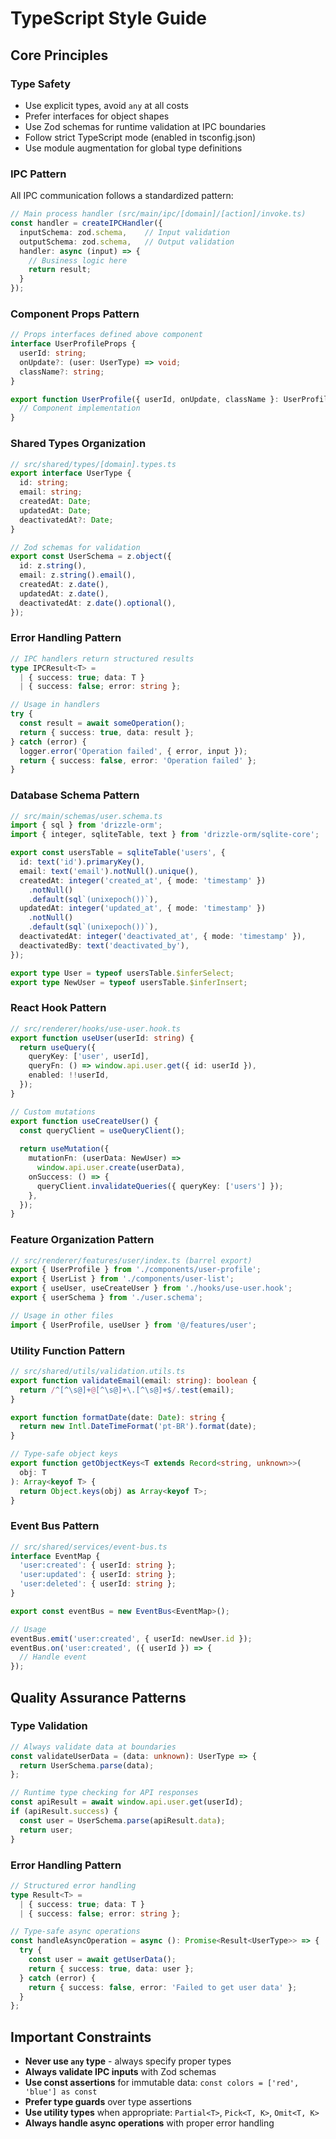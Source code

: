 # TypeScript Style Guide

## Core Principles

### Type Safety
- Use explicit types, avoid `any` at all costs
- Prefer interfaces for object shapes
- Use Zod schemas for runtime validation at IPC boundaries
- Follow strict TypeScript mode (enabled in tsconfig.json)
- Use module augmentation for global type definitions

### IPC Pattern
All IPC communication follows a standardized pattern:

```typescript
// Main process handler (src/main/ipc/[domain]/[action]/invoke.ts)
const handler = createIPCHandler({
  inputSchema: zod.schema,    // Input validation
  outputSchema: zod.schema,   // Output validation
  handler: async (input) => {
    // Business logic here
    return result;
  }
});
```

### Component Props Pattern
```typescript
// Props interfaces defined above component
interface UserProfileProps {
  userId: string;
  onUpdate?: (user: UserType) => void;
  className?: string;
}

export function UserProfile({ userId, onUpdate, className }: UserProfileProps) {
  // Component implementation
}
```

### Shared Types Organization
```typescript
// src/shared/types/[domain].types.ts
export interface UserType {
  id: string;
  email: string;
  createdAt: Date;
  updatedAt: Date;
  deactivatedAt?: Date;
}

// Zod schemas for validation
export const UserSchema = z.object({
  id: z.string(),
  email: z.string().email(),
  createdAt: z.date(),
  updatedAt: z.date(),
  deactivatedAt: z.date().optional(),
});
```

### Error Handling Pattern
```typescript
// IPC handlers return structured results
type IPCResult<T> = 
  | { success: true; data: T }
  | { success: false; error: string };

// Usage in handlers
try {
  const result = await someOperation();
  return { success: true, data: result };
} catch (error) {
  logger.error('Operation failed', { error, input });
  return { success: false, error: 'Operation failed' };
}
```

### Database Schema Pattern
```typescript
// src/main/schemas/user.schema.ts
import { sql } from 'drizzle-orm';
import { integer, sqliteTable, text } from 'drizzle-orm/sqlite-core';

export const usersTable = sqliteTable('users', {
  id: text('id').primaryKey(),
  email: text('email').notNull().unique(),
  createdAt: integer('created_at', { mode: 'timestamp' })
    .notNull()
    .default(sql`(unixepoch())`),
  updatedAt: integer('updated_at', { mode: 'timestamp' })
    .notNull()
    .default(sql`(unixepoch())`),
  deactivatedAt: integer('deactivated_at', { mode: 'timestamp' }),
  deactivatedBy: text('deactivated_by'),
});

export type User = typeof usersTable.$inferSelect;
export type NewUser = typeof usersTable.$inferInsert;
```

### React Hook Pattern
```typescript
// src/renderer/hooks/use-user.hook.ts
export function useUser(userId: string) {
  return useQuery({
    queryKey: ['user', userId],
    queryFn: () => window.api.user.get({ id: userId }),
    enabled: !!userId,
  });
}

// Custom mutations
export function useCreateUser() {
  const queryClient = useQueryClient();
  
  return useMutation({
    mutationFn: (userData: NewUser) => 
      window.api.user.create(userData),
    onSuccess: () => {
      queryClient.invalidateQueries({ queryKey: ['users'] });
    },
  });
}
```

### Feature Organization Pattern
```typescript
// src/renderer/features/user/index.ts (barrel export)
export { UserProfile } from './components/user-profile';
export { UserList } from './components/user-list';
export { useUser, useCreateUser } from './hooks/use-user.hook';
export { userSchema } from './user.schema';

// Usage in other files
import { UserProfile, useUser } from '@/features/user';
```

### Utility Function Pattern
```typescript
// src/shared/utils/validation.utils.ts
export function validateEmail(email: string): boolean {
  return /^[^\s@]+@[^\s@]+\.[^\s@]+$/.test(email);
}

export function formatDate(date: Date): string {
  return new Intl.DateTimeFormat('pt-BR').format(date);
}

// Type-safe object keys
export function getObjectKeys<T extends Record<string, unknown>>(
  obj: T
): Array<keyof T> {
  return Object.keys(obj) as Array<keyof T>;
}
```

### Event Bus Pattern
```typescript
// src/shared/services/event-bus.ts
interface EventMap {
  'user:created': { userId: string };
  'user:updated': { userId: string };
  'user:deleted': { userId: string };
}

export const eventBus = new EventBus<EventMap>();

// Usage
eventBus.emit('user:created', { userId: newUser.id });
eventBus.on('user:created', ({ userId }) => {
  // Handle event
});
```

## Quality Assurance Patterns

### Type Validation
```typescript
// Always validate data at boundaries
const validateUserData = (data: unknown): UserType => {
  return UserSchema.parse(data);
};

// Runtime type checking for API responses
const apiResult = await window.api.user.get(userId);
if (apiResult.success) {
  const user = UserSchema.parse(apiResult.data);
  return user;
}
```

### Error Handling Pattern
```typescript
// Structured error handling
type Result<T> = 
  | { success: true; data: T }
  | { success: false; error: string };

// Type-safe async operations
const handleAsyncOperation = async (): Promise<Result<UserType>> => {
  try {
    const user = await getUserData();
    return { success: true, data: user };
  } catch (error) {
    return { success: false, error: 'Failed to get user data' };
  }
};
```

## Important Constraints

- **Never use `any` type** - always specify proper types
- **Always validate IPC inputs** with Zod schemas
- **Use const assertions** for immutable data: `const colors = ['red', 'blue'] as const`
- **Prefer type guards** over type assertions
- **Use utility types** when appropriate: `Partial<T>`, `Pick<T, K>`, `Omit<T, K>`
- **Always handle async operations** with proper error handling